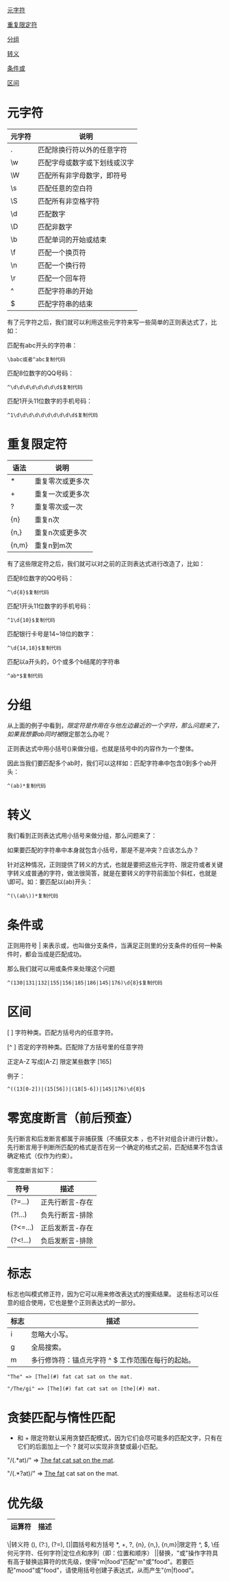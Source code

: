 [元字符](#元字符)

[重复限定符](#重复限定符)

[分组](#分组)

[转义](#转义)

[条件或](#条件或)

[区间](#区间)
  
# 元字符 

元字符|说明
---|---
.|匹配除换行符以外的任意字符
\w|匹配字母或数字或下划线或汉字
\W|匹配所有非字母数字，即符号
\s|匹配任意的空白符
\S|匹配所有非空格字符
\d|匹配数字
\D|匹配非数字
\b|匹配单词的开始或结束
\f|匹配一个换页符
\n|匹配一个换行符
\r|匹配一个回车符
^|匹配字符串的开始
$|匹配字符串的结束

有了元字符之后，我们就可以利用这些元字符来写一些简单的正则表达式了，比如：

匹配有abc开头的字符串：

    \babc或者^abc复制代码

匹配8位数字的QQ号码：

    ^\d\d\d\d\d\d\d\d$复制代码

匹配1开头11位数字的手机号码：

    ^1\d\d\d\d\d\d\d\d\d\d$复制代码

# 重复限定符

语法|说明
---|---
*|重复零次或更多次
+|重复一次或更多次
?|重复零次或一次
{n}|重复n次
{n,}|重复n次或更多次
{n,m}|重复n到m次

有了这些限定符之后，我们就可以对之前的正则表达式进行改造了，比如：

匹配8位数字的QQ号码：

    ^\d{8}$复制代码

匹配1开头11位数字的手机号码：

    ^1\d{10}$复制代码

匹配银行卡号是14~18位的数字：

    ^\d{14,18}$复制代码

匹配以a开头的，0个或多个b结尾的字符串

    ^ab*$复制代码

# 分组 

从上面的例子中看到，*限定符是作用在与他左边最近的一个字符，那么问题来了，如果我想要ab同时被*限定那怎么办呢？

正则表达式中用小括号()来做分组，也就是括号中的内容作为一个整体。

因此当我们要匹配多个ab时，我们可以这样如：匹配字符串中包含0到多个ab开头：

    ^(ab)*复制代码

# 转义

我们看到正则表达式用小括号来做分组，那么问题来了：

如果要匹配的字符串中本身就包含小括号，那是不是冲突？应该怎么办？

针对这种情况，正则提供了转义的方式，也就是要把这些元字符、限定符或者关键字转义成普通的字符，做法很简答，就是在要转义的字符前面加个斜杠，也就是\即可。如：要匹配以(ab)开头：
    
    ^(\(ab\))*复制代码

# 条件或 

正则用符号 | 来表示或，也叫做分支条件，当满足正则里的分支条件的任何一种条件时，都会当成是匹配成功。

那么我们就可以用或条件来处理这个问题

    ^(130|131|132|155|156|185|186|145|176)\d{8}$复制代码

# 区间 

[ ]	字符种类。匹配方括号内的任意字符。

[^ ]	否定的字符种类。匹配除了方括号里的任意字符

  正定A-Z 写成[A-Z]
  限定某些数字 [165]
  
例子：

    ^((13[0-2])|(15[56])|(18[5-6])|145|176)\d{8}$

# 零宽度断言（前后预查）

先行断言和后发断言都属于非捕获簇（不捕获文本 ，也不针对组合计进行计数）。 先行断言用于判断所匹配的格式是否在另一个确定的格式之前，匹配结果不包含该确定格式（仅作为约束）。

零宽度断言如下：

符号|描述
--|--
(?=...)|正先行断言-存在
(?!...)|负先行断言-排除
(?<=...)|正后发断言-存在
(?<!...)|负后发断言-排除

# 标志

标志也叫模式修正符，因为它可以用来修改表达式的搜索结果。 这些标志可以任意的组合使用，它也是整个正则表达式的一部分。

标志|描述
--|--
i|忽略大小写。
g|全局搜索。
m|多行修饰符：锚点元字符 ^ $ 工作范围在每行的起始。

    "The" => [The](#) fat cat sat on the mat.

    "/The/gi" => [The](#) fat cat sat on [the](#) mat.

# 贪婪匹配与惰性匹配

* 和 + 限定符默认采用贪婪匹配模式，因为它们会尽可能多的匹配文字，只有在它们的后面加上一个 ? 就可以实现非贪婪或最小匹配。

"/(.*at)/" => [The fat cat sat on the mat](#). 
    
"/(.*?at)/" => [The fat](#) cat sat on the mat. 

# 优先级

运算符|描述
--|--
\\|转义符
(), (?:), (?=), []|圆括号和方括号
*, +, ?, {n}, {n,}, {n,m}|限定符
^, $, \任何元字符、任何字符|定位点和序列（即：位置和顺序）
\||替换，"或"操作字符具有高于替换运算符的优先级，使得"m|food"匹配"m"或"food"。若要匹配"mood"或"food"，请使用括号创建子表达式，从而产生"(m|f)ood"。
